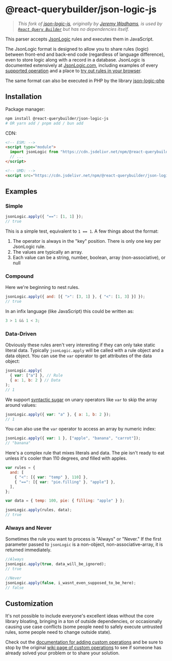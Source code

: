 # @react-querybuilder/json-logic-js

> _This fork of [json-logic-js](https://github.com/jwadhams/json-logic-js), originally by [Jeremy Wadhams](https://github.com/jwadhams), is used by [`React Query Builder`](https://react-querybuilder.js.org/) but has no dependencies itself._

This parser accepts [JsonLogic](http://jsonlogic.com) rules and executes them in JavaScript.

The JsonLogic format is designed to allow you to share rules (logic) between front-end and back-end code (regardless of language difference), even to store logic along with a record in a database. JsonLogic is documented extensively at [JsonLogic.com](http://jsonlogic.com), including examples of every [supported operation](http://jsonlogic.com/operations.html) and a place to [try out rules in your browser](http://jsonlogic.com/play.html).

The same format can also be executed in PHP by the library [json-logic-php](https://github.com/jwadhams/json-logic-php/)

## Installation

Package manager:

```bash
npm install @react-querybuilder/json-logic-js
# OR yarn add / pnpm add / bun add
```

CDN:

```html
<!-- ESM: -->
<script type="module">
  import jsonLogic from "https://cdn.jsdelivr.net/npm/@react-querybuilder/json-logic-js+esm";
  // ...
</script>

<!-- UMD: -->
<script src="https://cdn.jsdelivr.net/npm/@react-querybuilder/json-logic-js/dist/json-logic.umd.min.js"></script>
```

## Examples

### Simple

```js
jsonLogic.apply({ "==": [1, 1] });
// true
```

This is a simple test, equivalent to `1 == 1`. A few things about the format:

1. The operator is always in the "key" position. There is only one key per JsonLogic rule.
2. The values are typically an array.
3. Each value can be a string, number, boolean, array (non-associative), or null

### Compound

Here we're beginning to nest rules.

```js
jsonLogic.apply({ and: [{ ">": [3, 1] }, { "<": [1, 3] }] });
// true
```

In an infix language (like JavaScript) this could be written as:

```js
3 > 1 && 1 < 3;
```

### Data-Driven

Obviously these rules aren't very interesting if they can only take static literal data. Typically `jsonLogic.apply` will be called with a rule object and a data object. You can use the `var` operator to get attributes of the data object:

```js
jsonLogic.apply(
  { var: ["a"] }, // Rule
  { a: 1, b: 2 } // Data
);
// 1
```

We support [syntactic sugar](https://en.wikipedia.org/wiki/Syntactic_sugar) on unary operators like `var` to skip the array around values:

```js
jsonLogic.apply({ var: "a" }, { a: 1, b: 2 });
// 1
```

You can also use the `var` operator to access an array by numeric index:

```js
jsonLogic.apply({ var: 1 }, ["apple", "banana", "carrot"]);
// "banana"
```

Here's a complex rule that mixes literals and data. The pie isn't ready to eat unless it's cooler than 110 degrees, _and_ filled with apples.

```js
var rules = {
  and: [
    { "<": [{ var: "temp" }, 110] },
    { "==": [{ var: "pie.filling" }, "apple"] },
  ],
};

var data = { temp: 100, pie: { filling: "apple" } };

jsonLogic.apply(rules, data);
// true
```

### Always and Never

Sometimes the rule you want to process is "Always" or "Never." If the first parameter passed to `jsonLogic` is a non-object, non-associative-array, it is returned immediately.

```js
//Always
jsonLogic.apply(true, data_will_be_ignored);
// true

//Never
jsonLogic.apply(false, i_wasnt_even_supposed_to_be_here);
// false
```

## Customization

It's not possible to include everyone's excellent ideas without the core library bloating, bringing in a ton of outside dependencies, or occasionally causing use case conflicts (some people need to safely execute untrusted rules, some people need to change outside state).

Check out the [documentation for adding custom operations](http://jsonlogic.com/add_operation.html) and be sure to stop by the original [wiki page of custom operations](https://github.com/jwadhams/json-logic-js/wiki/Custom-Operations) to see if someone has already solved your problem or to share your solution.
